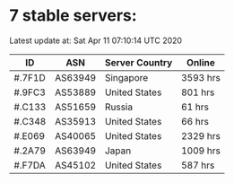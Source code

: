 # 7 stable servers:

Latest update at: Sat Apr 11 07:10:14 UTC 2020

| ID | ASN | Server Country | Online |
| -- | --- | -------------- | ------ |
| #.7F1D | AS63949 | Singapore | 3593 hrs |
| #.9FC3 | AS53889 | United States | 801 hrs |
| #.C133 | AS51659 | Russia | 61 hrs |
| #.C348 | AS35913 | United States | 66 hrs |
| #.E069 | AS40065 | United States | 2329 hrs |
| #.2A79 | AS63949 | Japan | 1009 hrs |
| #.F7DA | AS45102 | United States | 587 hrs |

